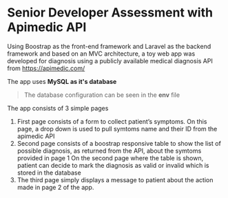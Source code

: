 # Senior Developer Assessment with Apimedic API

Using Boostrap as the front-end framework and Laravel as the 
backend framework and based on an MVC architecture, a toy web app was developed for diagnosis using a publicly available
medical diagnosis API from https://apimedic.com/

The app uses **MySQL as it's database**
> The database configuration can be seen in the **env** file

The app consists of 3 simple pages

1. First page consists of a form to collect patient’s symptoms. On this page, a drop down is used to pull symtoms name and their ID from the apimedic API
2. Second page consists of a boostrap responsive table to show the list of possible diagnosis, as returned from the API, about the symtoms provided in page 1
    On the second page where the table is shown, patient can decide to mark the diagnosis as valid or invalid which is stored in the database
3. The third page simply displays a message to patient about the action made in page 2 of the app.
 
